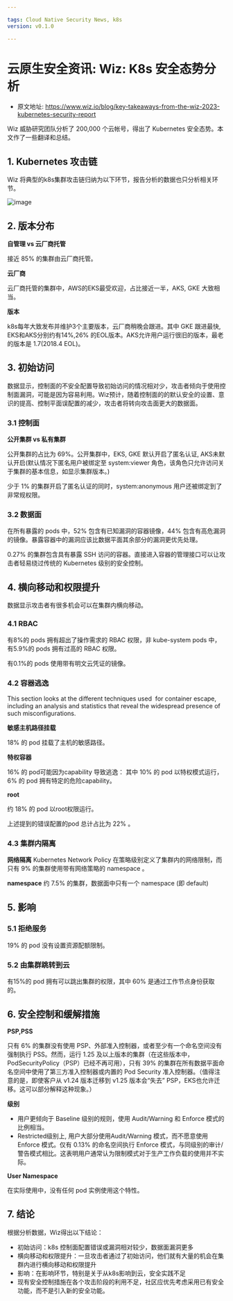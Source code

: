 ```yaml
---

tags: Cloud Native Security News, k8s
version: v0.1.0

---
```


# 云原生安全资讯: Wiz: K8s 安全态势分析

* 原文地址: https://www.wiz.io/blog/key-takeaways-from-the-wiz-2023-kubernetes-security-report

Wiz 威胁研究团队分析了 200,000 个云帐号，得出了 Kubernetes 安全态势。本文作了一些翻译和总结。

## 1. Kubernetes 攻击链

Wiz 将典型的k8s集群攻击链归纳为以下环节，报告分析的数据也只分析相关环节。

![image](https://github.com/cloud-native-security-news/cloud-native-security-news/assets/16935049/eca034fc-4820-405f-a622-b162a1de95f4)

##  2. 版本分布

**自管理 vs 云厂商托管**

接近 85% 的集群由云厂商托管。

**云厂商**

云厂商托管的集群中，AWS的EKS最受欢迎，占比接近一半，AKS, GKE 大致相当。

**版本**

k8s每年大致发布并维护3个主要版本，云厂商稍晚会跟进。其中 GKE 跟进最快, EKS和AKS分别约有14%,26% 的EOL版本。AKS允许用户运行很旧的版本，最老的版本是 1.7(2018.4 EOL)。

## 3. 初始访问

数据显示，控制面的不安全配置导致初始访问的情况相对少，攻击者倾向于使用控制面漏洞，可能是因为容易利用。Wiz预计，随着控制面的的默认安全的设置、意识的提高、控制平面误配置的减少，攻击者将转向攻击面更大的数据面。

### 3.1 控制面

**公开集群 vs 私有集群**

公开集群的占比为 69%。公开集群中，EKS, GKE 默认开启了匿名认证, AKS未默认开启(默认情况下匿名用户被绑定至 system:viewer 角色，该角色只允许访问关于集群的基本信息，如显示集群版本。)

少于 1% 的集群开启了匿名认证的同时，system:anonymous 用户还被绑定到了非常规权限。

### 3.2 数据面

在所有暴露的 pods 中，52% 包含有已知漏洞的容器镜像，44% 包含有高危漏洞的镜像。暴露容器中的漏洞应该比数据平面其余部分的漏洞更优先处理。

0.27% 的集群包含具有暴露 SSH 访问的容器。直接进入容器的管理接口可以让攻击者轻易绕过传统的 Kubernetes 级别的安全控制。

## 4. 横向移动和权限提升

数据显示攻击者有很多机会可以在集群内横向移动。

### 4.1 RBAC 

有8%的 pods 拥有超出了操作需求的 RBAC 权限，非 kube-system pods 中，有5.9%的 pods 拥有过高的 RBAC 权限。

有0.1%的 pods 使用带有明文云凭证的镜像。

### 4.2 容器逃逸

This section looks at the different techniques used 
for container escape, including an analysis and statistics that reveal the widespread presence of 
such misconfigurations.

**敏感主机路径挂载**

18% 的 pod 挂载了主机的敏感路径。

**特权容器**

16% 的 pod可能因为capability 导致逃逸： 其中 10% 的 pod 以特权模式运行，6% 的 pod 拥有特定的危险capability。

**root**

约 18% 的 pod 以root权限运行。

上述提到的错误配置的pod 总计占比为 22% 。

### 4.3 集群内隔离

**网络隔离**
Kubernetes Network Policy 在策略级别定义了集群内的网络限制，而只有 9% 的集群使用带有网络策略的 namespace 。

**namespace**
约 7.5% 的集群，数据面中只有一个 namespace (即 default)

## 5. 影响

### 5.1 拒绝服务

19% 的 pod 没有设置资源配额限制。

### 5.2 由集群跳转到云

有15%的 pod 拥有可以跳出集群的权限，其中 60%  是通过工作节点身份获取的。

## 6. 安全控制和缓解措施

**PSP,PSS**

只有 6% 的集群没有使用 PSP、外部准入控制器，或者至少有一个命名空间没有强制执行 PSS。然而，运行 1.25 及以上版本的集群（在这些版本中，PodSecurityPolicy（PSP）已经不再可用），只有 39% 的集群在所有数据平面命名空间中使用了第三方准入控制器或内置的 Pod Security 准入控制器。（值得注意的是，即使客户从 v1.24 版本迁移到 v1.25 版本会“失去” PSP，EKS也允许迁移。这可以部分解释这种现象。）

**级别**

* 用户更倾向于 Baseline 级别的规则，使用 Audit/Warning 和 Enforce 模式的比例相当。
* Restricted级别上, 用户大部分使用Audit/Warning 模式，而不愿意使用 Enforce 模式。仅有 0.13% 的命名空间执行 Enforce 模式，与同级别的审计/警告模式相比。这表明用户通常认为限制模式对于生产工作负载的使用并不实际。

**User Namespace**

在实际使用中，没有任何 pod 实例使用这个特性。

## 7. 结论

根据分析数据，Wiz得出以下结论：

* 初始访问：k8s 控制面配置错误或漏洞相对较少，数据面漏洞更多
* 横向移动和权限提升：一旦攻击者通过了初始访问，他们就有大量的机会在集群内进行横向移动和权限提升
* 影响：在影响环节，特别是关于从k8s影响到云，安全实践不足
* 现有安全控制措施在各个攻击阶段的利用不足，社区应优先考虑采用已有安全功能，而不是引入新的安全功能。
